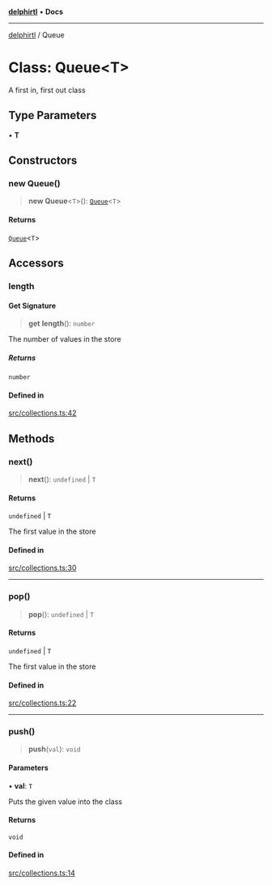 [**delphirtl**](../README.md) • **Docs**

***

[delphirtl](../globals.md) / Queue

# Class: Queue\<T\>

A first in, first out class

## Type Parameters

• **T**

## Constructors

### new Queue()

> **new Queue**\<`T`\>(): [`Queue`](Queue.md)\<`T`\>

#### Returns

[`Queue`](Queue.md)\<`T`\>

## Accessors

### length

#### Get Signature

> **get** **length**(): `number`

The number of values in the store

##### Returns

`number`

#### Defined in

[src/collections.ts:42](https://github.com/chuacw/delphirtl/blob/7ea4891110a48e6aa35744474c09ae59d2a501a7/src/collections.ts#L42)

## Methods

### next()

> **next**(): `undefined` \| `T`

#### Returns

`undefined` \| `T`

The first value in the store

#### Defined in

[src/collections.ts:30](https://github.com/chuacw/delphirtl/blob/7ea4891110a48e6aa35744474c09ae59d2a501a7/src/collections.ts#L30)

***

### pop()

> **pop**(): `undefined` \| `T`

#### Returns

`undefined` \| `T`

The first value in the store

#### Defined in

[src/collections.ts:22](https://github.com/chuacw/delphirtl/blob/7ea4891110a48e6aa35744474c09ae59d2a501a7/src/collections.ts#L22)

***

### push()

> **push**(`val`): `void`

#### Parameters

• **val**: `T`

Puts the given value into the class

#### Returns

`void`

#### Defined in

[src/collections.ts:14](https://github.com/chuacw/delphirtl/blob/7ea4891110a48e6aa35744474c09ae59d2a501a7/src/collections.ts#L14)
